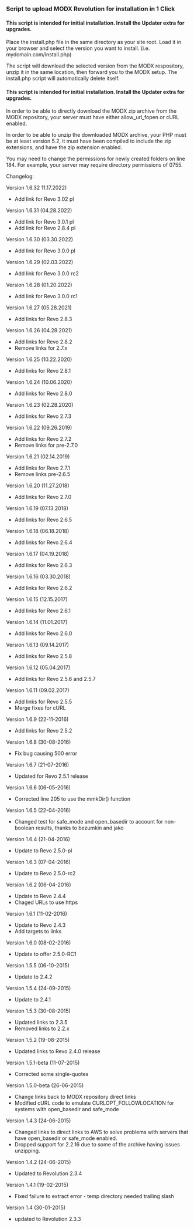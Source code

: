 ### Script to upload MODX Revolution for installation in 1 Click

#### This script is intended for initial installation. Install the Updater extra for upgrades.


Place the install.php file in the same directory as your site root. Load it in your browser and select the version you want to install. (i.e. mydomain.com/install.php)

The script will download the selected version from the MODX respository, unzip it in the same location, then forward you to the MODX setup. The install.php script will automatically delete itself.

#### This script is intended for initial installation. Install the Updater extra for upgrades.

In order to be able to directly download the MODX zip archive from the MODX repository, your server must have either allow_url_fopen or cURL enabled.

In order to be able to unzip the downloaded MODX archive, your PHP must be at least version 5.2, it must have been compiled to include the zip extensions, and have the zip extension enabled.

You may need to change the permissions for newly created folders on line 184. For example, your server may require directory permissions of 0755.

Changelog:

Version 1.6.32
11.17.2022)
- Add link for Revo 3.02 pl

Version 1.6.31
(04.28.2022)
- Add link for Revo 3.0.1 pl
- Add link for Revo 2.8.4 pl

Version 1.6.30
(03.30.2022)
- Add link for Revo 3.0.0 pl

Version 1.6.29
(02.03.2022)
- Add link for Revo 3.0.0 rc2

Version 1.6.28
(01.20.2022)
- Add link for Revo 3.0.0 rc1

Version 1.6.27
(05.28.2021)
- Add links for Revo 2.8.3

Version 1.6.26
(04.28.2021)
- Add links for Revo 2.8.2
- Remove links for 2.7.x

Version 1.6.25
(10.22.2020)
- Add links for Revo 2.8.1

Version 1.6.24
(10.06.2020)
- Add links for Revo 2.8.0

Version 1.6.23
(02.28.2020)
- Add links for Revo 2.7.3

Version 1.6.22
(09.26.2019)
- Add links for Revo 2.7.2
- Remove links for pre-2.7.0

Version 1.6.21
(02.14.2019)
- Add links for Revo 2.7.1
- Remove links pre-2.6.5

Version 1.6.20
(11.27.2018)
- Add links for Revo 2.7.0

Version 1.6.19
(07.13.2018)
- Add links for Revo 2.6.5

Version 1.6.18
(06.18.2018)
- Add links for Revo 2.6.4

Version 1.6.17
(04.19.2018)
- Add links for Revo 2.6.3

Version 1.6.16
(03.30.2018)
- Add links for Revo 2.6.2

Version 1.6.15
(12.15.2017)
- Add links for Revo 2.6.1

Version 1.6.14
(11.01.2017)
- Add links for Revo 2.6.0

Version 1.6.13
(09.14.2017)
- Add links for Revo 2.5.8

Version 1.6.12
(05.04.2017)
- Add links for Revo 2.5.6 and 2.5.7

Version 1.6.11
(09.02.2017)
- Add links for Revo 2.5.5
- Merge fixes for cURL

Version 1.6.9
(22-11-2016)
- Add links for Revo 2.5.2

Version 1.6.8
(30-08-2016)
- Fix bug causing 500 error

Version 1.6.7
(21-07-2016)
- Updated for Revo 2.5.1 release

Version 1.6.6
(06-05-2016)
- Corrected line 205 to use the mmkDir() function

Version 1.6.5
(22-04-2016)
- Changed test for safe_mode and open_basedir to account for non-boolean results, thanks to bezumkin and jako

Version 1.6.4
(21-04-2016)
- Update to Revo 2.5.0-pl

Version 1.6.3
(07-04-2016)
- Update to Revo 2.5.0-rc2

Version 1.6.2
(06-04-2016)
- Update to Revo 2.4.4
- Chaged URLs to use https

Version 1.6.1
(11-02-2016)
- Update to Revo 2.4.3
- Add targets to links

Version 1.6.0
(08-02-2016)
- Update to offer 2.5.0-RC1

Version 1.5.5
(06-10-2015)
- Update to 2.4.2

Version 1.5.4
(24-09-2015)
- Update to 2.4.1

Version 1.5.3
(30-08-2015)
- Updated links to 2.3.5
- Removed links to 2.2.x

Version 1.5.2
(19-08-2015)
- Updated links to Revo 2.4.0 release

Version 1.5.1-beta
(11-07-2015)
- Corrected some single-quotes

Version 1.5.0-beta
(26-06-2015)
- Change links back to MODX repository direct links
- Modified cURL code to emulate CURLOPT_FOLLOWLOCATION for systems with open_basedir and safe_mode

Version 1.4.3
(24-06-2015)
- Changed links to direct links to AWS to solve problems with servers that have open_basedir or safe_mode enabled.
- Dropped support for 2.2.16 due to some of the archive having issues unzipping.

Version 1.4.2
(24-06-2015)
- Updated to Revolution 2.3.4

Version 1.4.1
(19-02-2015)
- Fixed failure to extract error - temp directory needed trailing slash

Version 1.4 
(30-01-2015)
- updated to Revolution 2.3.3
